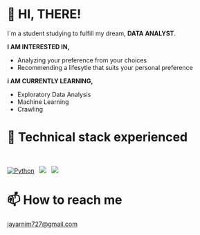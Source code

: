 # 👋 HI, THERE!

I`m a student studying to fulfill my dream, **DATA ANALYST**.

**I AM INTERESTED IN,**
- Analyzing your preference from your choices
- Recommending a lifesytle that suits your personal preference

**i AM CURRENTLY LEARNING,**
- Exploratory Data Analysis
- Machine Learning
- Crawling



# 🌱 Technical stack experienced 

<br>
<p align="left">
<a href="#">
<img alt="Python" src="https://img.shields.io/badge/python%20-%2314354C.svg?style=for-the-badge&logo=python&logoColor=white"/></a> &nbsp;
<a href="#">
<img src="https://img.shields.io/badge/MySQL-4479A1?style=for-the-badge&logo=MySQL&logoColor=white"/></a> &nbsp;
<a href="#">
<img src="https://img.shields.io/badge/-Java-F6F6F6?style=for-the-badge&logo=java&logoColor=003399" /></a> &nbsp;
</p>


# 📫 How to reach me
jayarnim727@gmail.com


<!---
jayarnim/jayarnim is a ✨ special ✨ repository because its `README.md` (this file) appears on your GitHub profile.
You can click the Preview link to take a look at your changes.
--->
